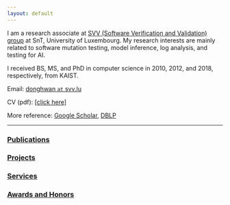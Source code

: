 ```yaml
---
layout: default
---
```


I am a research associate at [SVV (Software Verification and Validation) group](https://wwwfr.uni.lu/snt/research/software_verification_and_validation_lab) at SnT, University of Luxembourg. My research interests are mainly related to software mutation testing, model inference, log analysis, and testing for AI.

I received BS, MS, and PhD in computer science in 2010, 2012, and 2018, respectively, from KAIST.

Email: [donghwan `at` svv.lu](mailto:donghwan@svv.lu)

CV (pdf): [[click here](https://goo.gl/N2bq4G)]

More reference: [Google Scholar](https://scholar.google.co.kr/citations?user=6uSW0MQAAAAJ&hl=ko&oi=sra), [DBLP](https://dblp.uni-trier.de/pers/hd/s/Shin_0001:Donghwan)


* * *

### [Publications](./pages/publications.html)

### [Projects](./pages/projects.html)

### [Services](./pages/services.html)

### [Awards and Honors](./pages/awards.html)







